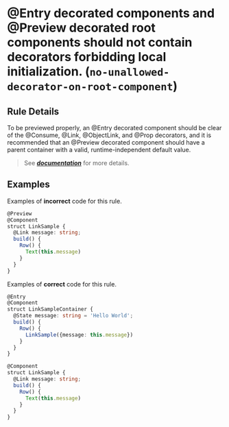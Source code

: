 # @Entry decorated components and @Preview decorated root components should not contain decorators forbidding local initialization. (`no-unallowed-decorator-on-root-component`)

## Rule Details

To be previewed properly, an @Entry decorated component should be clear of the @Consume, @Link, @ObjectLink, and @Prop decorators, and it is recommended that an @Preview decorated component should have a parent container with a valid, runtime-independent default value.

> See [**_documentation_**](https://developer.huawei.com/consumer/{{region}}/doc/harmonyos-guides-{{apiVersion}}/ide_no-unallowed-decorator-on-root-component-{{apiVersion}}) for more details.

## Examples

Examples of **incorrect** code for this rule.

```ts
@Preview
@Component
struct LinkSample {
  @Link message: string;
  build() {
    Row() {
      Text(this.message)
    }
  }
}
```

Examples of **correct** code for this rule.

```ts
@Entry
@Component
struct LinkSampleContainer {
  @State message: string = 'Hello World';
  build() {
    Row() {
      LinkSample({message: this.message})
    }
  }
}

@Component
struct LinkSample {
  @Link message: string;
  build() {
    Row() {
      Text(this.message)
    }
  }
}
```

